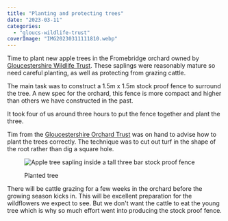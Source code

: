 ```yaml
---
title: "Planting and protecting trees"
date: "2023-03-11"
categories: 
  - "gloucs-wildlife-trust"
coverImage: "IMG20230311111810.webp"
---
```


Time to plant new apple trees in the Fromebridge orchard owned by [Gloucestershire Wildlife Trust](https://www.gloucestershirewildlifetrust.co.uk/volunteer). These saplings were reasonably mature so need careful planting, as well as protecting from grazing cattle.

The main task was to construct a 1.5m x 1.5m stock proof fence to surround the tree. A new spec for the orchard, this fence is more compact and higher than others we have constructed in the past.

It took four of us around three hours to put the fence together and plant the three.

Tim from the [Gloucestershire Orchard Trust](https://glosorchards.org/home/) was on hand to advise how to plant the trees correctly. The technique was to cut out turf in the shape of the root rather than dig a square hole.

<figure>

![Apple tree sapling inside a tall three bar stock proof fence](images/IMG20230311125403-768x1024.webp)

<figcaption>

Planted tree

</figcaption>

</figure>

There will be cattle grazing for a few weeks in the orchard before the growing season kicks in. This will be excellent preparation for the wildflowers we expect to see. But we don't want the cattle to eat the young tree which is why so much effort went into producing the stock proof fence.

